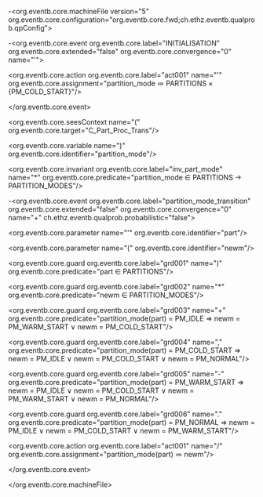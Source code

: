 <html>
 
<?xml version="1.0" encoding="UTF-8"?>

-<org.eventb.core.machineFile version="5" org.eventb.core.configuration="org.eventb.core.fwd;ch.ethz.eventb.qualprob.qpConfig">


-<org.eventb.core.event org.eventb.core.label="INITIALISATION" org.eventb.core.extended="false" org.eventb.core.convergence="0" name="'">

<org.eventb.core.action org.eventb.core.label="act001" name="'" org.eventb.core.assignment="partition_mode ≔ PARTITIONS × {PM_COLD_START}"/>

</org.eventb.core.event>

<org.eventb.core.seesContext name="(" org.eventb.core.target="C_Part_Proc_Trans"/>

<org.eventb.core.variable name=")" org.eventb.core.identifier="partition_mode"/>

<org.eventb.core.invariant org.eventb.core.label="inv_part_mode" name="*" org.eventb.core.predicate="partition_mode ∈ PARTITIONS → PARTITION_MODES"/>


-<org.eventb.core.event org.eventb.core.label="partition_mode_transition" org.eventb.core.extended="false" org.eventb.core.convergence="0" name="+" ch.ethz.eventb.qualprob.probabilistic="false">

<org.eventb.core.parameter name="'" org.eventb.core.identifier="part"/>

<org.eventb.core.parameter name="(" org.eventb.core.identifier="newm"/>

<org.eventb.core.guard org.eventb.core.label="grd001" name=")" org.eventb.core.predicate="part ∈ PARTITIONS"/>

<org.eventb.core.guard org.eventb.core.label="grd002" name="*" org.eventb.core.predicate="newm ∈ PARTITION_MODES"/>

<org.eventb.core.guard org.eventb.core.label="grd003" name="+" org.eventb.core.predicate="partition_mode(part) = PM_IDLE ⇒ newm = PM_WARM_START ∨ newm = PM_COLD_START"/>

<org.eventb.core.guard org.eventb.core.label="grd004" name="," org.eventb.core.predicate="partition_mode(part) = PM_COLD_START ⇒ newm = PM_IDLE ∨ newm = PM_COLD_START ∨ newm = PM_NORMAL"/>

<org.eventb.core.guard org.eventb.core.label="grd005" name="-" org.eventb.core.predicate="partition_mode(part) = PM_WARM_START ⇒ newm = PM_IDLE ∨ newm = PM_COLD_START ∨ newm = PM_WARM_START ∨ newm = PM_NORMAL"/>

<org.eventb.core.guard org.eventb.core.label="grd006" name="." org.eventb.core.predicate="partition_mode(part) = PM_NORMAL ⇒ newm = PM_IDLE ∨ newm = PM_COLD_START ∨ newm = PM_WARM_START"/>

<org.eventb.core.action org.eventb.core.label="act001" name="/" org.eventb.core.assignment="partition_mode(part) ≔ newm"/>

</org.eventb.core.event>

</org.eventb.core.machineFile>
  
</html>

